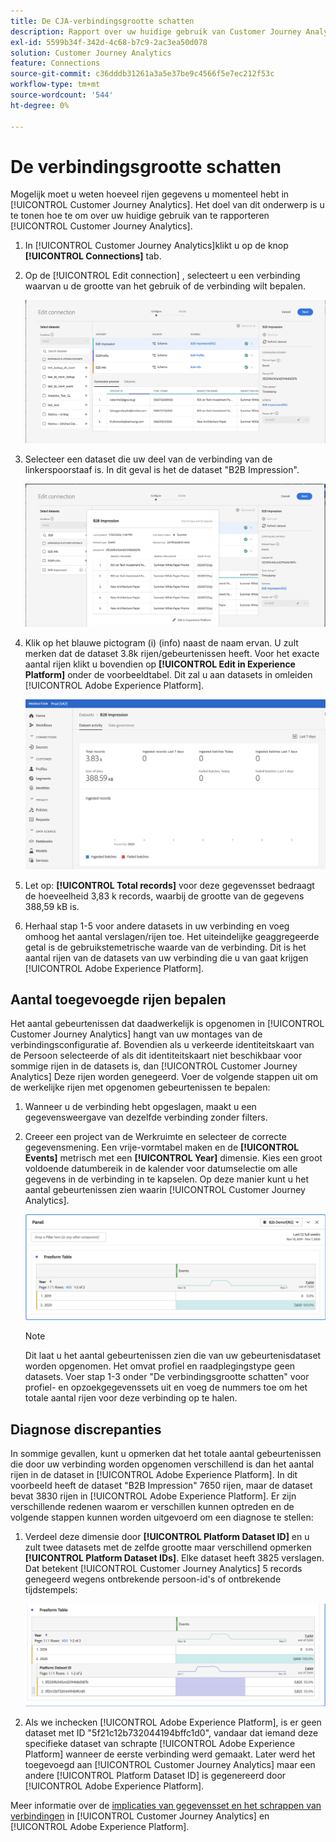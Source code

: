 ```yaml
---
title: De CJA-verbindingsgrootte schatten
description: Rapport over uw huidige gebruik van Customer Journey Analytics
exl-id: 5599b34f-342d-4c68-b7c9-2ac3ea50d078
solution: Customer Journey Analytics
feature: Connections
source-git-commit: c36dddb31261a3a5e37be9c4566f5e7ec212f53c
workflow-type: tm+mt
source-wordcount: '544'
ht-degree: 0%

---
```


# De verbindingsgrootte schatten

Mogelijk moet u weten hoeveel rijen gegevens u momenteel hebt in [!UICONTROL Customer Journey Analytics]. Het doel van dit onderwerp is u te tonen hoe te om over uw huidige gebruik van te rapporteren [!UICONTROL Customer Journey Analytics].

1. In [!UICONTROL Customer Journey Analytics]klikt u op de knop **[!UICONTROL Connections]** tab.
1. Op de [!UICONTROL Edit connection] , selecteert u een verbinding waarvan u de grootte van het gebruik of de verbinding wilt bepalen.

   ![Verbinding bewerken](assets/edit-connection.png)

1. Selecteer een dataset die uw deel van de verbinding van de linkerspoorstaaf is. In dit geval is het de dataset &quot;B2B Impression&quot;.

   ![gegevensset](assets/dataset.png)

1. Klik op het blauwe pictogram (i) (info) naast de naam ervan. U zult merken dat de dataset 3.8k rijen/gebeurtenissen heeft. Voor het exacte aantal rijen klikt u bovendien op **[!UICONTROL Edit in Experience Platform]** onder de voorbeeldtabel. Dit zal u aan datasets in omleiden [!UICONTROL Adobe Experience Platform].

   ![Gegevens AEP-gegevensset](assets/data-size.png)

1. Let op: **[!UICONTROL Total records]** voor deze gegevensset bedraagt de hoeveelheid 3,83 k records, waarbij de grootte van de gegevens 388,59 kB is.

1. Herhaal stap 1-5 voor andere datasets in uw verbinding en voeg omhoog het aantal verslagen/rijen toe. Het uiteindelijke geaggregeerde getal is de gebruikstemetrische waarde van de verbinding. Dit is het aantal rijen van de datasets van uw verbinding die u van gaat krijgen [!UICONTROL Adobe Experience Platform].

## Aantal toegevoegde rijen bepalen

Het aantal gebeurtenissen dat daadwerkelijk is opgenomen in [!UICONTROL Customer Journey Analytics] hangt van uw montages van de verbindingsconfiguratie af. Bovendien als u verkeerde identiteitskaart van de Persoon selecteerde of als dit identiteitskaart niet beschikbaar voor sommige rijen in de datasets is, dan [!UICONTROL Customer Journey Analytics] Deze rijen worden genegeerd. Voer de volgende stappen uit om de werkelijke rijen met opgenomen gebeurtenissen te bepalen:

1. Wanneer u de verbinding hebt opgeslagen, maakt u een gegevensweergave van dezelfde verbinding zonder filters.
1. Creeer een project van de Werkruimte en selecteer de correcte gegevensmening. Een vrije-vormtabel maken en de **[!UICONTROL Events]** metrisch met een **[!UICONTROL Year]** dimensie. Kies een groot voldoende datumbereik in de kalender voor datumselectie om alle gegevens in de verbinding in te kapselen. Op deze manier kunt u het aantal gebeurtenissen zien waarin [!UICONTROL Customer Journey Analytics].

   ![Werkruimteproject](assets/event-number.png)

   >[!NOTE]
   >
   >Dit laat u het aantal gebeurtenissen zien die van uw gebeurtenisdataset worden opgenomen. Het omvat profiel en raadplegingstype geen datasets. Voer stap 1-3 onder &quot;De verbindingsgrootte schatten&quot; voor profiel- en opzoekgegevenssets uit en voeg de nummers toe om het totale aantal rijen voor deze verbinding op te halen.

## Diagnose discrepanties

In sommige gevallen, kunt u opmerken dat het totale aantal gebeurtenissen die door uw verbinding worden opgenomen verschillend is dan het aantal rijen in de dataset in [!UICONTROL Adobe Experience Platform]. In dit voorbeeld heeft de dataset &quot;B2B Impression&quot; 7650 rijen, maar de dataset bevat 3830 rijen in [!UICONTROL Adobe Experience Platform]. Er zijn verschillende redenen waarom er verschillen kunnen optreden en de volgende stappen kunnen worden uitgevoerd om een diagnose te stellen:

1. Verdeel deze dimensie door **[!UICONTROL Platform Dataset ID]** en u zult twee datasets met de zelfde grootte maar verschillend opmerken **[!UICONTROL Platform Dataset IDs]**. Elke dataset heeft 3825 verslagen. Dat betekent [!UICONTROL Customer Journey Analytics] 5 records genegeerd wegens ontbrekende persoon-id&#39;s of ontbrekende tijdstempels:

   ![uitsplitsing](assets/data-size2.png)

1. Als we inchecken [!UICONTROL Adobe Experience Platform], is er geen dataset met ID &quot;5f21c12b732044194bffc1d0&quot;, vandaar dat iemand deze specifieke dataset van schrapte [!UICONTROL Adobe Experience Platform] wanneer de eerste verbinding werd gemaakt. Later werd het toegevoegd aan [!UICONTROL Customer Journey Analytics] maar een andere [!UICONTROL Platform Dataset ID] is gegenereerd door [!UICONTROL Adobe Experience Platform].

Meer informatie over de [implicaties van gegevensset en het schrappen van verbindingen](https://experienceleague.adobe.com/docs/analytics-platform/using/cja-overview/cja-faq.html?lang=en#implications-of-deleting-data-components) in [!UICONTROL Customer Journey Analytics] en [!UICONTROL Adobe Experience Platform].
